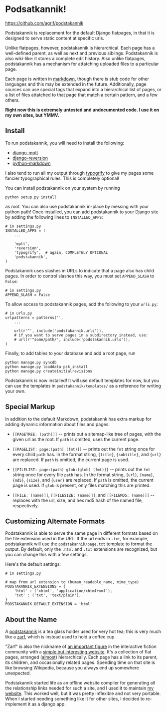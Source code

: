Podsatkannik!
=============

<https://github.com/agrif/podstakannik>

Podstakannik is replacement for the default Django flatpages, in that
it is designed to serve static content at specific urls.

Unlike flatpages, however, podstakannik is hierarchical. Each page has
a well-defined parent, as well as next and previous siblings.
Podstakannik is also wiki-like: it stores a complete edit
history. Also unlike flatpages, podstakannik has a mechanism for
attatching uploaded files to a particular page.

Each page is written in [markdown][], though there is stub code for
other languages and this may be extended in the future. Additionally,
page sources can use special tags that expand into a hierarchical list
of pages, or a list of files attatched to that page that match a
certain pattern, and a few others.

 [markdown]: http://daringfireball.net/projects/markdown/

**Right now this is extremely untested and undocumented code. I use it
on my own sites, but YMMV.**

Install
-------

To run podstakannik, you will need to install the following:

 * [django-mptt](https://github.com/django-mptt/django-mptt/)
 * [django-reversion](https://github.com/etianen/django-reversion)
 * [python-markdown](http://www.freewisdom.org/projects/python-markdown/)

I also tend to run all my output through [typogrify][] to give my
pages some fancier typographical rules. This is completely optional!
 
 [typogrify]: http://code.google.com/p/typogrify/

You can install podstakannik on your system by running

    python setup.py install

as root. You can also use podstakannik in-place by messing with your
python path! Once installed, you can add podstakannik to your Django
site by adding the following lines to `INSTALLED_APPS`:

~~~~{.py}
# in settings.py
INSTALLED_APPS = (
    ...
	
	'mptt',
    'reversion',
	'typogrify',  # again, COMPLETELY OPTIONAL
    'podstakannik',
)
~~~~

Podstakannik uses slashes in URLs to indicate that a page also has child pages. In order to control slashes this way, you must set `APPEND_SLASH` to `False`:

~~~~{.py}
# in settings.py
APPEND_SLASH = False
~~~~

To allow access to podstakannik pages, add the following to your `urls.py`:

~~~~{.py}
# in urls.py
urlpatterns = patterns('',
    ...
	
	url(r'^', include('podstakannik.urls')),
	# if you want to serve pages in a subdirectory instead, use:
	# url(r'^some/path/', include('podstakannik.urls')),
)
~~~~

Finally, to add tables to your database and add a root page, run

    python manage.py syncdb
	python manage.py loaddata psk_install
	python manage.py createinitialrevisions

Podstakannik is now installed! It will use default templates for now,
but you can use the templates in `podstakannik/templates/` as a
reference for writing your own.

Special Markup
--------------

In addition to the default Markdown, podstakannk has extra markup for
adding dynamic information about files and pages.

 * `[[PAGETREE: (path)]]` -- prints out a sitemap-like tree of pages,
   with the given url as the root. If `path` is omitted, uses the
   current page.
   
 * `[[PAGELIST: page:(path) (fmt)]]` -- prints out the `fmt` string
   once for every child `path` has. In the format string, `{title}`,
   `{subtitle}`, and `{url}` are replaced. If `path` is omitted, the
   current page is used.
   
 * `[[FILELIST: page:(path) glob:(glob) (fmt)]]` -- prints out the
   `fmt` string once for every file `path` has. In the format string,
   `{url}`, `{name}`, `{md5}`, `{size}`, and `{user}` are replaced. If
   `path` is omitted, the current page is used. If `glob` is present,
   only files matching this are printed.
   
 * `[[FILE: (name)]]`, `[[FILESIZE: (name)]]`, and
   `[[FILEMD5: (name)]]` -- replaces with the url, size, and hex md5
   hash of the named file, respectively.

Customizing Alternate Formats
-----------------------------

Podstakannik is able to serve the same page in different formats based
on the file extension used in the URL. If the url ends in `.txt`, for
example, podstakannik will use the `podstakannik/page.txt` template to
format the output. By default, only the `.html` and `.txt` extensions
are recognized, but you can change this with a few settings.

Here's the default settings:

~~~~{.py}
# in settings.py

# map from url extension to (human_readable_name, mime_type)
PODSTAKANNIK_EXTENSIONS = {
    'html' : ('xhtml', 'application/xhtml+xml'),
    'txt' : ('txt', 'text/plain'),
}
PODSTAKANNIK_DEFAULT_EXTENSION = 'html'
~~~~

About the Name
--------------

A [podstakannik][] is a tea glass holder used for very hot tea; this
is very much like a [zarf][], which is instead used to hold a coffee
cup.

 [podstakannik]: http://en.wikipedia.org/wiki/Podstakannik
 [zarf]: http://en.wikipedia.org/wiki/Zarf

"Zarf" is also the nickname of [an important figure][plotkin] in the
interactive fiction community with a
[simple but interesting website][zarfhome]. It's a collection of flat
pages, arranged ([almost][DAG]) hierarchically. Each page has a link
to its parent, its children, and occasionally related pages. Spending
time on that site is like browsing Wikipedia, because you always end
up somewhere unexpected.

 [plotkin]: http://en.wikipedia.org/wiki/Andrew_Plotkin
 [zarfhome]: http://www.eblong.com/zarf/home.html
 [DAG]: http://en.wikipedia.org/wiki/Directed_acyclic_graph
 
 Podstakannik started life as an offline website compiler for
 generating all the relationship links needed for such a site, and I
 used it to maintain [my website][]. This worked well, but it was
 pretty inflexible and not very portable. When I started needing
 something like it for other sites, I decided to re-implement it as a
 django app.
 
  [my website]: http://gamma-level.com/
  
